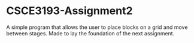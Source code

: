 # CSCE3193-Assignment2
A simple program that allows the user to place blocks on a grid and move between stages. Made to lay the foundation of the next assignment.
